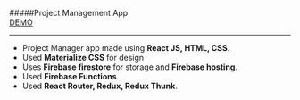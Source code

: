 #####Project Management App <br/>
[DEMO](https://auro-project-manager.web.app/)
***

* Project Manager app made using **React JS, HTML, CSS.**
* Used **Materialize CSS** for design
* Uses **Firebase firestore** for storage and **Firebase hosting**.
* Used **Firebase Functions**.
* Used **React Router, Redux, Redux Thunk**.

 